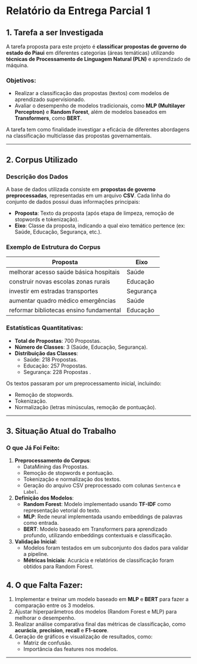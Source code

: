 # Relatório da Entrega Parcial 1

## 1. Tarefa a ser Investigada
A tarefa proposta para este projeto é **classificar propostas de governo do estado do Piaui** em diferentes categorias (áreas temáticas) utilizando **técnicas de Processamento de Linguagem Natural (PLN)** e aprendizado de máquina.

### Objetivos:
- Realizar a classificação das propostas (textos) com modelos de aprendizado supervisionado.
- Avaliar o desempenho de modelos tradicionais, como **MLP (Multilayer Perceptron)** e **Random Forest**, além de modelos baseados em **Transformers**, como **BERT**.

A tarefa tem como finalidade investigar a eficácia de diferentes abordagens na classificação multiclasse das propostas governamentais.

---

## 2. Corpus Utilizado
### Descrição dos Dados
A base de dados utilizada consiste em **propostas de governo preprocessadas**, representadas em um arquivo **CSV**. Cada linha do conjunto de dados possui duas informações principais:
- **Proposta**: Texto da proposta (após etapa de limpeza, remoção de stopwords e tokenização).
- **Eixo**: Classe da proposta, indicando a qual eixo temático pertence (ex: Saúde, Educação, Segurança, etc.).

### Exemplo de Estrutura do Corpus
| Proposta                                 | Eixo       |
|------------------------------------------|------------|
| melhorar acesso saúde básica hospitais   | Saúde      |
| construir novas escolas zonas rurais     | Educação   |
| investir em estradas transportes         | Segurança  |
| aumentar quadro médico emergências       | Saúde      |
| reformar bibliotecas ensino fundamental  | Educação   |

### Estatísticas Quantitativas:
- **Total de Propostas**: 700 Propostas.
- **Número de Classes**: 3 (Saúde, Educação, Segurança).
- **Distribuição das Classes**:
    - Saúde: 218 Propostas.
    - Educação: 257 Propostas.
    - Segurança: 228 Propostas .

Os textos passaram por um preprocessamento inicial, incluindo:
- Remoção de stopwords.
- Tokenização.
- Normalização (letras minúsculas, remoção de pontuação).
---

## 3. Situação Atual do Trabalho
### O que Já Foi Feito:
1. **Preprocessamento do Corpus**:
   - DataMining das Propostas.
   - Remoção de stopwords e pontuação.
   - Tokenização e normalização dos textos.
   - Geração do arquivo CSV preprocessado com colunas `Sentenca` e `Label`.
2. **Definição dos Modelos**:
   - **Random Forest**: Modelo implementado usando **TF-IDF** como representação vetorial do texto.
   - **MLP**: Rede neural implementada usando embeddings de palavras como entrada.
   - **BERT**: Modelo baseado em Transformers para aprendizado profundo, utilizando embeddings contextuais e classificação.
3. **Validação Inicial**:
   - Modelos foram testados em um subconjunto dos dados para validar a pipeline.
   - **Métricas Iniciais**: Acurácia e relatórios de classificação foram obtidos para Random Forest.

## 4. O que Falta Fazer:
1. Implementar e treinar um modelo baseado em **MLP** e **BERT** para fazer a comparação entre os 3 modelos.
2. Ajustar hiperparâmetros dos modelos (Random Forest e MLP) para melhorar o desempenho.
3. Realizar análise comparativa final das métricas de classificação, como **acurácia**, **precision**, **recall** e **F1-score**.
4. Geração de gráficos e visualização de resultados, como:
   - Matriz de confusão.
   - Importância das features nos modelos.
---

